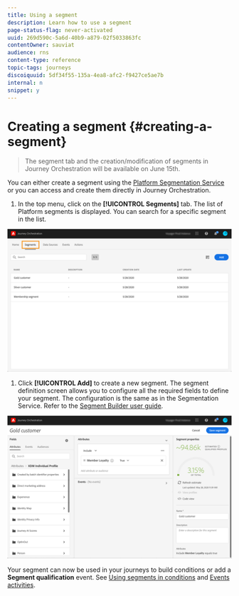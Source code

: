 ```yaml
---
title: Using a segment
description: Learn how to use a segment
page-status-flag: never-activated
uuid: 269d590c-5a6d-40b9-a879-02f5033863fc
contentOwner: sauviat
audience: rns
content-type: reference
topic-tags: journeys
discoiquuid: 5df34f55-135a-4ea8-afc2-f9427ce5ae7b
internal: n
snippet: y
---
```



# Creating a segment {#creating-a-segment}

>The segment tab and the creation/modification of segments in Journey Orchestration will be available on June 15th.

You can either create a segment using the [Platform Segmentation Service](https://docs.adobe.com/content/help/en/experience-platform/segmentation/home.html) or you can access and create them directly in Journey Orchestration.

1. In the top menu, click on the **[!UICONTROL Segments]** tab. The list of Platform segments is displayed. You can search for a specific segment in the list.

 ![](../assets/segment1.png)

1. Click **[!UICONTROL Add]** to create a new segment. The segment definition screen allows you to configure all the required fields to define your segment. The configuration is the same as in the Segmentation Service. Refer to the [Segment Builder user guide](https://docs.adobe.com/content/help/en/experience-platform/segmentation/ui/overview.html).

 ![](../assets/segment2.png)

Your segment can now be used in your journeys to build conditions or add a **Segment qualification** event. See [Using segments in conditions](../segment/using-a-segment.md) and [Events activities](../building-journeys/event-activities.md#segment-qualification).